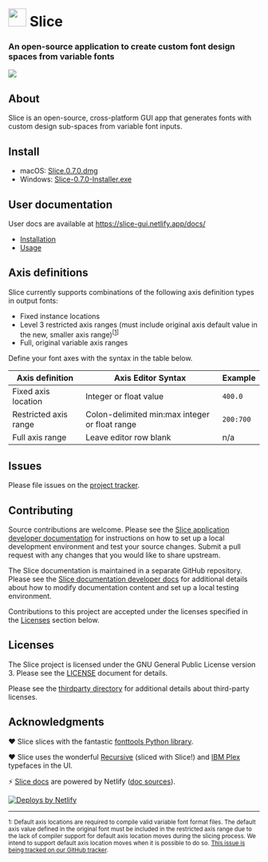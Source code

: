 # <img height="36" src="https://raw.githubusercontent.com/source-foundry/Slice/main/src/resources/img/slice-icon.svg"/>  Slice

### An open-source application to create custom font design spaces from variable fonts

<img src="https://d33wubrfki0l68.cloudfront.net/faa7cb26d3ad28e0fced37690d416503081be711/10796/images/slice-hero-crunch.png">

## About

Slice is an open-source, cross-platform GUI app that generates fonts with custom design sub-spaces from variable font inputs.

## Install

* macOS: [Slice.0.7.0.dmg](https://github.com/source-foundry/Slice/releases/download/v0.7.0/Slice.0.7.0.dmg)
* Windows: [Slice-0.7.0-Installer.exe](https://github.com/source-foundry/Slice/releases/download/v0.7.0/Slice-0.7.0-Installer.exe)

## User documentation

User docs are available at https://slice-gui.netlify.app/docs/

- [Installation](https://slice-gui.netlify.app/docs/install/)
- [Usage](https://slice-gui.netlify.app/docs/usage/)

## Axis definitions

Slice currently supports combinations of the following axis definition types in output fonts:

- Fixed instance locations
- Level 3 restricted axis ranges (must include original axis default value in the new, smaller axis range)<sup>[[1](#footnote1)]</sup>
- Full, original variable axis ranges

Define your font axes with the syntax in the table below.

|Axis definition | Axis Editor Syntax  | Example |
| --- | --- | --- |
| Fixed axis location| Integer or float value | `400.0` |
| Restricted axis range | Colon-delimited min:max integer or float range | `200:700` |
| Full axis range | Leave editor row blank | n/a |

## Issues

Please file issues on the [project tracker](https://github.com/source-foundry/Slice/issues).

## Contributing

Source contributions are welcome.  Please see the [Slice application developer documentation](https://slice-gui.netlify.app/docs/developer/#slice-source-code-contributions) for instructions on how to set up a local development environment and test your source changes.  Submit a pull request with any changes that you would like to share upstream.

The Slice documentation is maintained in a separate GitHub repository.  Please see the [Slice documentation developer docs](https://slice-gui.netlify.app/docs/developer/#slice-documentation-contributions) for additional details about how to modify documentation content and set up a local testing environment.

Contributions to this project are accepted under the licenses specified in the [Licenses](#Licenses) section below.

## Licenses

The Slice project is licensed under the GNU General Public License version 3. Please see the [LICENSE](LICENSE) document for details.

Please see the [thirdparty directory](https://github.com/source-foundry/Slice/tree/main/thirdparty) for additional details about third-party licenses.

## Acknowledgments

❤️ Slice slices with the fantastic [fonttools Python library](https://github.com/fonttools/fonttools).

❤️ Slice uses the wonderful [Recursive](https://github.com/arrowtype/recursive) (sliced with Slice!) and [IBM Plex](https://github.com/IBM/plex) typefaces in the UI.

⚡ [Slice docs](https://slice-gui.netlify.app/) are powered by Netlify ([doc sources](https://github.com/source-foundry/Slice-docs)).

  <a href="https://www.netlify.com">
    <img src="https://www.netlify.com/img/global/badges/netlify-light.svg" alt="Deploys by Netlify" />
  </a>


---

<small><a id="footnote1">1</a>: Default axis locations are required to compile valid variable font format files.  The default axis value defined in the original font must be included in the restricted axis range due to the lack of compiler support for default axis location moves during the slicing process. We intend to support default axis location moves when it is possible to do so. [This issue is being tracked on our GitHub tracker](https://github.com/source-foundry/Slice/issues/32).</small>
